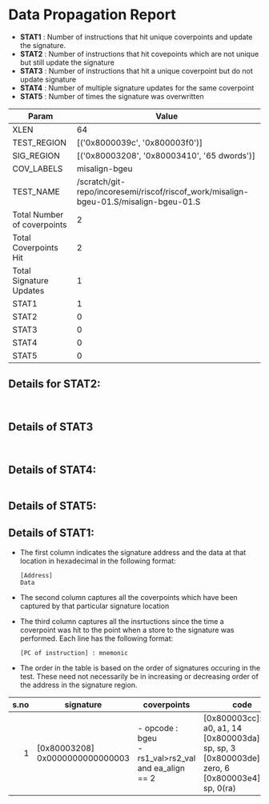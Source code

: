 
# Data Propagation Report

- **STAT1** : Number of instructions that hit unique coverpoints and update the signature.
- **STAT2** : Number of instructions that hit covepoints which are not unique but still update the signature
- **STAT3** : Number of instructions that hit a unique coverpoint but do not update signature
- **STAT4** : Number of multiple signature updates for the same coverpoint
- **STAT5** : Number of times the signature was overwritten

| Param                     | Value    |
|---------------------------|----------|
| XLEN                      | 64      |
| TEST_REGION               | [('0x8000039c', '0x800003f0')]      |
| SIG_REGION                | [('0x80003208', '0x80003410', '65 dwords')]      |
| COV_LABELS                | misalign-bgeu      |
| TEST_NAME                 | /scratch/git-repo/incoresemi/riscof/riscof_work/misalign-bgeu-01.S/misalign-bgeu-01.S    |
| Total Number of coverpoints| 2     |
| Total Coverpoints Hit     | 2      |
| Total Signature Updates   | 1      |
| STAT1                     | 1      |
| STAT2                     | 0      |
| STAT3                     | 0     |
| STAT4                     | 0     |
| STAT5                     | 0     |

## Details for STAT2:

```


```

## Details of STAT3

```


```

## Details of STAT4:

```

```

## Details of STAT5:



## Details of STAT1:

- The first column indicates the signature address and the data at that location in hexadecimal in the following format: 
  ```
  [Address]
  Data
  ```

- The second column captures all the coverpoints which have been captured by that particular signature location

- The third column captures all the insrtuctions since the time a coverpoint was
  hit to the point when a store to the signature was performed. Each line has
  the following format:
  ```
  [PC of instruction] : mnemonic
  ```
- The order in the table is based on the order of signatures occuring in the
  test. These need not necessarily be in increasing or decreasing order of the
  address in the signature region.

|s.no|            signature             |                         coverpoints                         |                                                            code                                                            |
|---:|----------------------------------|-------------------------------------------------------------|----------------------------------------------------------------------------------------------------------------------------|
|   1|[0x80003208]<br>0x0000000000000003|- opcode : bgeu<br> -  rs1_val>rs2_val and ea_align == 2<br> |[0x800003cc]:bgeu a0, a1, 14<br> [0x800003da]:addi sp, sp, 3<br> [0x800003de]:jal zero, 6<br> [0x800003e4]:sd sp, 0(ra)<br> |
